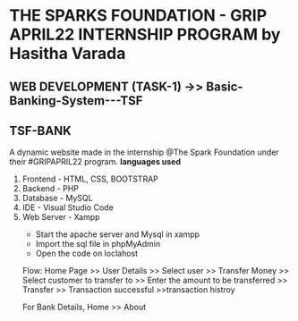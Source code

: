 <h1> THE SPARKS FOUNDATION - GRIP APRIL22 INTERNSHIP PROGRAM by Hasitha Varada

<h2>WEB DEVELOPMENT (TASK-1) ->> Basic-Banking-System---TSF</h2>
<h2> TSF-BANK</h2>
A dynamic website made in the internship @The Spark Foundation under their #GRIPAPRIL22 program.
<strong> languages used </strong>
<ol>
<li> Frontend - HTML, CSS,  BOOTSTRAP </li>
<li> Backend - PHP </li>
<li> Database - MySQL </li>
<li> IDE - Visual Studio Code </li>
<li> Web Server - Xampp </li>

<ul>
<li> Start the apache server and Mysql in xampp</li>
<li> Import the sql file in phpMyAdmin</li>
<li> Open the code on loclahost</li>
</ul>

<p>Flow: Home Page >> User Details >> Select user >> Transfer Money >> Select customer to transfer to >> Enter the amount to be transferred >> Transfer >> Transaction successful >>transaction histroy</p>

<p>  For Bank Details, Home >> About </p>
